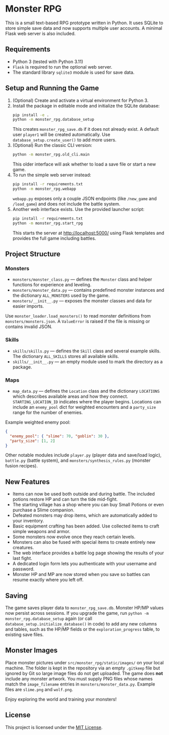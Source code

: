 # Monster RPG

This is a small text-based RPG prototype written in Python. It uses SQLite to store simple save data and now supports multiple user accounts. A minimal Flask web server is also included.

## Requirements
- Python 3 (tested with Python 3.11)
- `Flask` is required to run the optional web server.
- The standard library `sqlite3` module is used for save data.

## Setup and Running the Game
1. (Optional) Create and activate a virtual environment for Python 3.
2. Install the package in editable mode and initialize the SQLite database:
   ```bash
   pip install -e .
   python -m monster_rpg.database_setup
   ```
   This creates `monster_rpg_save.db` if it does not already exist.
   A default user `player1` will be created automatically. Use `database_setup.create_user()` to add more users.
3. (Optional) Run the classic CLI version:
   ```bash
   python -m monster_rpg.old_cli.main
   ```
   This older interface will ask whether to load a save file or start a new game.
4. To run the simple web server instead:
   ```bash
   pip install -r requirements.txt
   python -m monster_rpg.webapp
   ```
   `webapp.py` exposes only a couple JSON endpoints (like `/new_game` and
   `/load_game`) and does not include the battle system.
5. Another web interface exists. Use the provided launcher script:
   ```bash
   pip install -r requirements.txt
   python -m monster_rpg.start_rpg
   ```
   This starts the server at <http://localhost:5000/> using Flask templates
   and provides the full game including battles.

## Project Structure

### Monsters
- `monsters/monster_class.py` &mdash; defines the `Monster` class and helper functions for experience and leveling.
- `monsters/monster_data.py` &mdash; contains predefined monster instances and the dictionary `ALL_MONSTERS` used by the game.
- `monsters/__init__.py` &mdash; exposes the monster classes and data for easier imports.

Use `monster_loader.load_monsters()` to read monster definitions from `monsters/monsters.json`. A `ValueError` is raised if the file is missing or contains invalid JSON.

### Skills
- `skills/skills.py` &mdash; defines the `Skill` class and several example skills. The dictionary `ALL_SKILLS` stores all available skills.
- `skills/__init__.py` &mdash; an empty module used to mark the directory as a package.

### Maps
- `map_data.py` &mdash; defines the `Location` class and the dictionary `LOCATIONS` which describes available areas and how they connect. `STARTING_LOCATION_ID` indicates where the player begins. Locations can include an `enemy_pool` dict for weighted encounters and a `party_size` range for the number of enemies.

Example weighted enemy pool:

```json
{
  "enemy_pool": { "slime": 70, "goblin": 30 },
  "party_size": [1, 2]
}
```

Other notable modules include `player.py` (player data and save/load logic), `battle.py` (battle system), and `monsters/synthesis_rules.py` (monster fusion recipes).

## New Features
- Items can now be used both outside and during battle. The included potions restore HP and can turn the tide mid-fight.
- The starting village has a shop where you can buy Small Potions or even purchase a Slime companion.
- Defeated monsters may drop items, which are automatically added to your inventory.
- Basic equipment crafting has been added. Use collected items to craft simple weapons and armor.
- Some monsters now evolve once they reach certain levels.
- Monsters can also be fused with special items to create entirely new creatures.
- The web interface provides a battle log page showing the results of your last fight.
- A dedicated login form lets you authenticate with your username and password.
- Monster HP and MP are now stored when you save so battles can resume exactly
  where you left off.

## Saving
The game saves player data to `monster_rpg_save.db`. Monster HP/MP values now
persist across sessions. If you upgrade the game, run
`python -m monster_rpg.database_setup` again (or call
`database_setup.initialize_database()` in code) to add any new columns and
tables, such as the HP/MP fields or the `exploration_progress` table, to
existing save files.

## Monster Images
Place monster pictures under `src/monster_rpg/static/images/` on your local machine. The folder is kept in the repository via an empty `.gitkeep` file but ignored by Git so large image files do not get uploaded.
The game does **not** include any monster artwork. You must supply PNG files whose names match the `image_filename` entries in `monsters/monster_data.py`. Example files are `slime.png` and `wolf.png`.

Enjoy exploring the world and training your monsters!

## License
This project is licensed under the [MIT License](../LICENSE).
